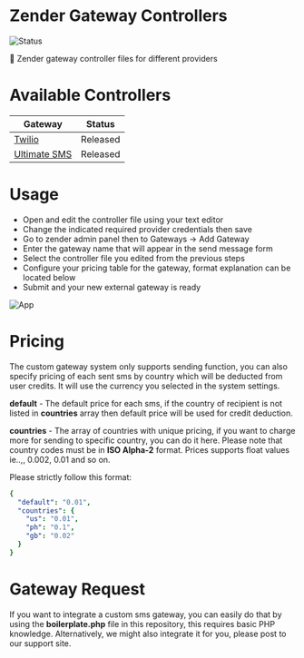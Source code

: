 # Zender Gateway Controllers

![Status](https://img.shields.io/badge/status-released-blue?style=for-the-badge)

🔩 Zender gateway controller files for different providers

# Available Controllers

| Gateway | Status |
| ------ | ------ |
| [Twilio](https://www.twilio.com/) | Released | Titan Systems |
| [Ultimate SMS](https://codecanyon.net/item/ultimate-sms-bulk-sms-application-for-marketing/20062631) | Released | Titan Systems |

# Usage

* Open and edit the controller file using your text editor
* Change the indicated required provider credentials then save
* Go to zender admin panel then to Gateways -> Add Gateway
* Enter the gateway name that will appear in the send message form
* Select the controller file you edited from the previous steps
* Configure your pricing table for the gateway, format explanation can be located below
* Submit and your new external gateway is ready

![App](https://github.com/titansys/zender-gateways/blob/master/screenshot.png)

# Pricing

The custom gateway system only supports sending function, you can also specify pricing of each sent sms by country which will be deducted from user credits. It will use the currency you selected in the system settings.

**default** - The default price for each sms, if the country of recipient is not listed in **countries** array then default price will be used for credit deduction.

**countries** - The array of countries with unique pricing, if you want to charge more for sending to specific country, you can do it here. Please note that country codes must be in **ISO Alpha-2** format. Prices supports float values ie..,, 0.002, 0.01 and so on.

Please strictly follow this format:
```yaml
{
  "default": "0.01",
  "countries": {
    "us": "0.01",
    "ph": "0.1",
    "gb": "0.02"
  }
}
```

# Gateway Request

If you want to integrate a custom sms gateway, you can easily do that by using the **boilerplate.php** file in this repository, this requires basic PHP knowledge. Alternatively, we might also integrate it for you, please post to our support site.

